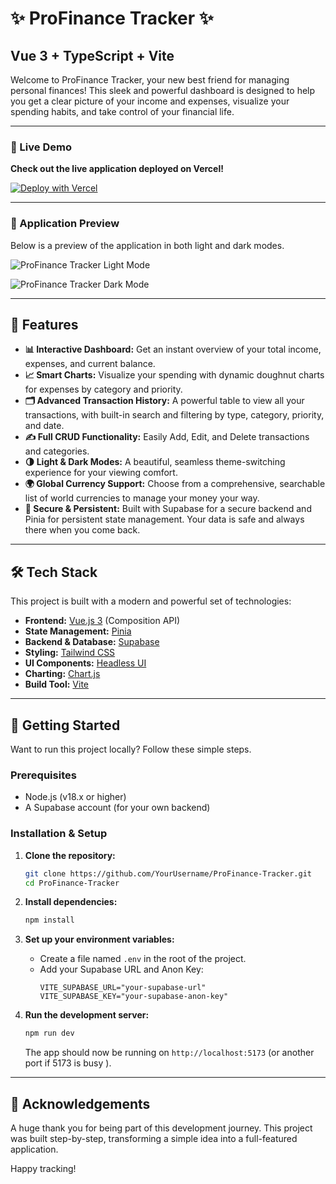 # ✨ ProFinance Tracker ✨

## Vue 3 + TypeScript + Vite

Welcome to ProFinance Tracker, your new best friend for managing personal finances! This sleek and powerful dashboard is designed to help you get a clear picture of your income and expenses, visualize your spending habits, and take control of your financial life.

---

### 🚀 Live Demo

**Check out the live application deployed on Vercel!**

[![Deploy with Vercel](https://vercel.com/button )](https://your-vercel-app-link.vercel.app )

---

### 📸 Application Preview

Below is a preview of the application in both light and dark modes.

![ProFinance Tracker Light Mode]((https://ibb.co/gZd623HX))

![ProFinance Tracker Dark Mode](https://i.ibb.co/gZd623H/dark-mode.png )


---

## 🌟 Features

*   **📊 Interactive Dashboard:** Get an instant overview of your total income, expenses, and current balance.
*   **📈 Smart Charts:** Visualize your spending with dynamic doughnut charts for expenses by category and priority.
*   **🗂️ Advanced Transaction History:** A powerful table to view all your transactions, with built-in search and filtering by type, category, priority, and date.
*   **✍️ Full CRUD Functionality:** Easily Add, Edit, and Delete transactions and categories.
*   **🌗 Light & Dark Modes:** A beautiful, seamless theme-switching experience for your viewing comfort.
*   **🌍 Global Currency Support:** Choose from a comprehensive, searchable list of world currencies to manage your money your way.
*   **🔐 Secure & Persistent:** Built with Supabase for a secure backend and Pinia for persistent state management. Your data is safe and always there when you come back.

---

## 🛠️ Tech Stack

This project is built with a modern and powerful set of technologies:

*   **Frontend:** [Vue.js 3](https://vuejs.org/ ) (Composition API)
*   **State Management:** [Pinia](https://pinia.vuejs.org/ )
*   **Backend & Database:** [Supabase](https://supabase.io/ )
*   **Styling:** [Tailwind CSS](https://tailwindcss.com/ )
*   **UI Components:** [Headless UI](https://headlessui.dev/ )
*   **Charting:** [Chart.js](https://www.chartjs.org/ )
*   **Build Tool:** [Vite](https://vitejs.dev/ )

---

## 🏁 Getting Started

Want to run this project locally? Follow these simple steps.

### Prerequisites

*   Node.js (v18.x or higher)
*   A Supabase account (for your own backend)

### Installation & Setup

1.  **Clone the repository:**
    ```bash
    git clone https://github.com/YourUsername/ProFinance-Tracker.git
    cd ProFinance-Tracker
    ```

2.  **Install dependencies:**
    ```bash
    npm install
    ```

3.  **Set up your environment variables:**
    *   Create a file named `.env` in the root of the project.
    *   Add your Supabase URL and Anon Key:
        ```
        VITE_SUPABASE_URL="your-supabase-url"
        VITE_SUPABASE_KEY="your-supabase-anon-key"
        ```

4.  **Run the development server:**
    ```bash
    npm run dev
    ```
    The app should now be running on `http://localhost:5173` (or another port if 5173 is busy ).

---

## 💖 Acknowledgements

A huge thank you for being part of this development journey. This project was built step-by-step, transforming a simple idea into a full-featured application.

Happy tracking!

